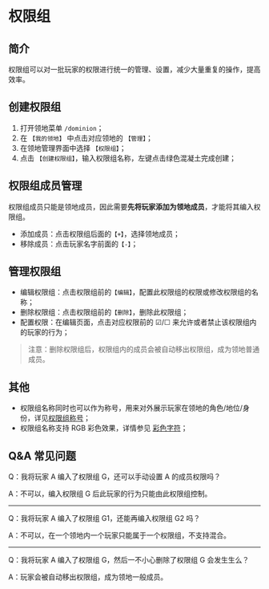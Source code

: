 # 权限组

## 简介

权限组可以对一批玩家的权限进行统一的管理、设置，减少大量重复的操作，提高效率。

## 创建权限组

1. 打开领地菜单 `/dominion`；
2. 在 `【我的领地】` 中点击对应领地的 `【管理】`；
3. 在领地管理界面中选择 `【权限组】`；
4. 点击 `【创建权限组】`，输入权限组名称，左键点击绿色混凝土完成创建；

## 权限组成员管理

权限组成员只能是领地成员，因此需要**先将玩家添加为领地成员**，才能将其编入权限组。

- 添加成员：点击权限组后面的`【+】`，选择领地成员；
- 移除成员：点击玩家名字前面的`【-】`；

## 管理权限组

- 编辑权限组：点击权限组前的`【编辑】`，配置此权限组的权限或修改权限组的名称；
- 删除权限组：点击权限组前的`【删除】`，删除此权限组；
- 配置权限：在编辑页面，点击对应权限前的 ☑/☐ 来允许或者禁止该权限组内的玩家的行为；

> 注意：删除权限组后，权限组内的成员会被自动移出权限组，成为领地普通成员。

## 其他

- 权限组名称同时也可以作为称号，用来对外展示玩家在领地的角色/地位/身份，详见[权限组称号](../group-title.md)；
- 权限组名称支持 RGB 彩色效果，详情参见 [彩色字符](https://ssl.lunadeer.cn:14448/doc/81/)；

## Q&A 常见问题

Q：我将玩家 A 编入了权限组 G，还可以手动设置 A 的成员权限吗？

A：不可以，编入权限组 G 后此玩家的行为只能由此权限组控制。

---

Q：我将玩家 A 编入了权限组 G1，还能再编入权限组 G2 吗？

A：不可以，在一个领地内一个玩家只能属于一个权限组，不支持混合。

---

Q：我将玩家 A 编入了权限组 G，然后一不小心删除了权限组 G 会发生生么？

A：玩家会被自动移出权限组，成为领地一般成员。

